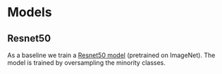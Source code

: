 # Models

## Resnet50

As a baseline we train a [Resnet50 model](./resnet50) (pretrained on ImageNet). The model is trained
by oversampling the minority classes.